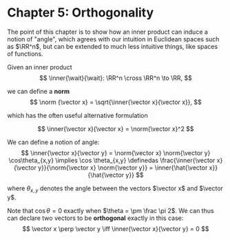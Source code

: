 # Chapter 5: Orthogonality

The point of this chapter is to show how an inner product can induce a notion of "angle", which agrees with our intuition in Euclidean spaces such as $\RR^n$, but can be extended to much less intuitive things, like spaces of functions.

Given an inner product 
$$
\inner{\wait}{\wait}: \RR^n \cross \RR^n \to \RR,
$$

we can define a **norm**
$$
\norm {\vector x} = \sqrt{\inner{\vector x}{\vector x}},
$$

which has the often useful alternative formulation

$$
\inner{\vector x}{\vector x} = \norm{\vector x}^2
$$

We can define a notion of angle:
$$
\inner{\vector x}{\vector y} = \norm{\vector x} \norm{\vector y} \cos\theta_{x,y}
\implies \cos \theta_{x,y} \definedas \frac{\inner{\vector x}{\vector y}}{\norm{\vector x} \norm{\vector y}} = \inner{\hat{\vector x}}{\hat{\vector y}}
$$

where $\theta_{x,y}$ denotes the angle between the vectors $\vector x$ and $\vector y$.

Note that $\cos \theta=0$ exactly when $\theta = \pm \frac \pi 2$. We can thus can declare two vectors to be **orthogonal** exactly in this case:
$$
\vector x \perp \vector y \iff \inner{\vector x}{\vector y} = 0
$$
